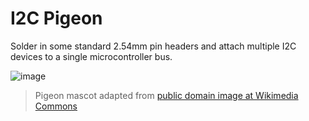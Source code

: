 # I2C Pigeon
Solder in some standard 2.54mm pin headers and attach multiple I2C devices to a single microcontroller bus.

![image](https://github.com/user-attachments/assets/ab25423e-fa1b-4a3c-85cb-1ca2f015f442)

> Pigeon mascot adapted from [public domain image at Wikimedia Commons](https://commons.wikimedia.org/wiki/File:Bird_template.svg)
